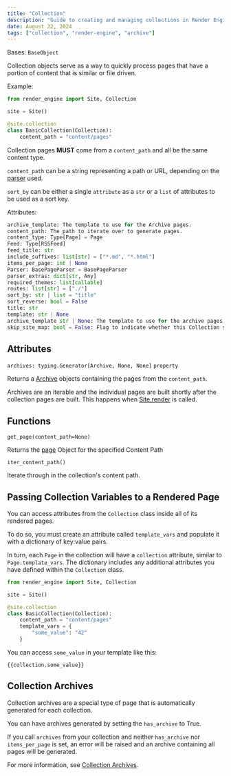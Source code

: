 ```yaml
---
title: "Collection"
description: "Guide to creating and managing collections in Render Engine, including attributes, functions, and archives."
date: August 22, 2024
tags: ["collection", "render-engine", "archive"]
---
```


Bases: `BaseObject`

Collection objects serve as a way to quickly process pages that have a portion of content that is similar or file driven.

Example:

```Python
from render_engine import Site, Collection

site = Site()

@site.collection
class BasicCollection(Collection):
    content_path = "content/pages"
```

Collection pages **MUST** come from a `content_path` and all be the same content type.

`content_path` can be a string representing a path or URL, depending on the [parser](parsers.md?id=basepageparser) used.

`sort_by` can be either a single `attribute` as a `str` or a `list` of attributes to be used as a sort key.

Attributes:

```Python
archive_template: The template to use for the Archive pages.
content_path: The path to iterate over to generate pages.
content_type: Type[Page] = Page
Feed: Type[RSSFeed]
feed_title: str
include_suffixes: list[str] = ["*.md", "*.html"]
items_per_page: int | None
Parser: BasePageParser = BasePageParser
parser_extras: dict[str, Any]
required_themes: list[callable]
routes: list[str] = ["./"]
sort_by: str | list = "title"
sort_reverse: bool = False
title: str
template: str | None
archive_template str | None: The template to use for the archive pages.
skip_site_map: bool = False: Flag to indicate whether this Collection should not be included in the SiteMap.
```

## Attributes

`archives: typing.Generator[Archive, None, None]` `property`

Returns a [Archive](archive.md) objects containing the pages from the `content_path`.

Archives are an iterable and the individual pages are built shortly after the collection pages are built. This happens when [Site.render](site.md?id=render) is called.

## Functions

`get_page(content_path=None)`

Returns the [page](page.md) Object for the specified Content Path

`iter_content_path()`

Iterate through in the collection's content path.

## Passing Collection Variables to a Rendered Page

You can access attributes from the `Collection` class inside all of its rendered pages.

To do so, you must create an attribute called `template_vars` and populate it with a dictionary of key:value pairs.

In turn, each `Page` in the collection will have a `collection` attribute, similar to `Page.template_vars`. The dictionary includes any additional attributes you have defined within the `Collection` class.

```python
from render_engine import Site, Collection

site = Site()

@site.collection
class BasicCollection(Collection):
    content_path = "content/pages"
    template_vars = {
        "some_value": "42"
    }

```

You can access `some_value` in your template like this:

<!-- markdownlint-disable-next-line -->
```
{{collection.some_value}}
```

## Collection Archives

Collection archives are a special type of page that is automatically generated for each collection.

You can have archives generated by setting the `has_archive` to True.

If you call `archives` from your collection and neither `has_archive` nor `items_per_page` is set, an error will be raised and an archive containing all pages will be generated.

For more information, see [Collection Archives](archive.md).
